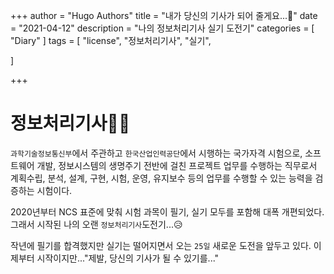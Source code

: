 +++
author = "Hugo Authors"
title = "내가 당신의 기사가 되어 줄게요...👸"
date = "2021-04-12"
description = "나의 정보처리기사 실기 도전기"
categories = [
    "Diary"
]
tags = [
    "license", "정보처리기사", "실기",

]

+++

# 정보처리기사👨‍💻

`과학기술정보통신부`에서 주관하고 `한국산업인력공단`에서 시행하는 국가자격 시험으로, 소프트웨어 개발, 정보시스템의 생명주기 전반에 걸친 프로젝트 업무를 수행하는 직무로서 계획수립, 분석, 설계, 구현, 시험, 운영, 유지보수 등의 업무를 수행할 수 있는 능력을 검증하는 시험이다.

2020년부터 NCS 표준에 맞춰 시험 과목이 필기, 실기 모두를 포함해 대폭 개편되었다.
그래서 시작된 나의 오랜 `정보처리기사`도전기...😥

작년에 필기를 합격했지만 실기는 떨어지면서 오는 `25일` 새로운 도전을 앞두고 있다.
이제부터 시작이지만..."제발, 당신의 기사가 될 수 있기를..."